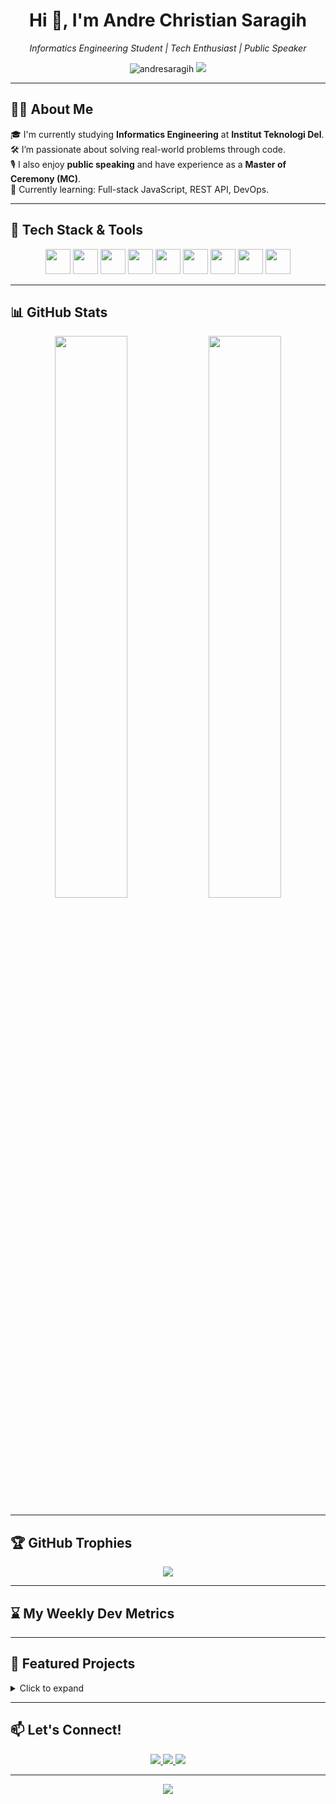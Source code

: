 <h1 align="center">Hi 👋, I'm Andre Christian Saragih</h1>
<p align="center"><i>Informatics Engineering Student | Tech Enthusiast | Public Speaker</i></p>

<p align="center">
  <img src="https://komarev.com/ghpvc/?username=andresaragih&label=Profile%20views&color=0e75b6&style=flat" alt="andresaragih" />
  <a href="https://linkedin.com/in/andre-christian-saragih" target="_blank">
    <img src="https://img.shields.io/badge/LinkedIn-Andre%20Christian%20Saragih-blue?style=flat&logo=linkedin" />
  </a>
</p>

---

## 🧑‍💻 About Me

🎓 I'm currently studying **Informatics Engineering** at **Institut Teknologi Del**.  
🛠 I’m passionate about solving real-world problems through code.  
🎙 I also enjoy **public speaking** and have experience as a **Master of Ceremony (MC)**.  
🌱 Currently learning: Full-stack JavaScript, REST API, DevOps.

---

## 🧰 Tech Stack & Tools

<p align="center">
  <img src="https://cdn.jsdelivr.net/gh/devicons/devicon/icons/html5/html5-original.svg" width="40" />
  <img src="https://cdn.jsdelivr.net/gh/devicons/devicon/icons/css3/css3-original.svg" width="40" />
  <img src="https://cdn.jsdelivr.net/gh/devicons/devicon/icons/javascript/javascript-original.svg" width="40" />
  <img src="https://cdn.jsdelivr.net/gh/devicons/devicon/icons/nodejs/nodejs-original.svg" width="40" />
  <img src="https://cdn.jsdelivr.net/gh/devicons/devicon/icons/react/react-original.svg" width="40" />
  <img src="https://cdn.jsdelivr.net/gh/devicons/devicon/icons/git/git-original.svg" width="40" />
  <img src="https://cdn.jsdelivr.net/gh/devicons/devicon/icons/github/github-original.svg" width="40" />
  <img src="https://cdn.jsdelivr.net/gh/devicons/devicon/icons/postman/postman-original.svg" width="40" />
  <img src="https://cdn.jsdelivr.net/gh/devicons/devicon/icons/amazonwebservices/amazonwebservices-original.svg" width="40" />
</p>

---

## 📊 GitHub Stats

<p align="center">
  <img src="https://github-readme-stats.vercel.app/api?username=andresaragih&show_icons=true&theme=radical" width="48%" />
  <img src="https://github-readme-stats.vercel.app/api/top-langs/?username=andresaragih&layout=compact&theme=radical" width="48%" />
</p>

---

## 🏆 GitHub Trophies

<p align="center">
  <img src="https://github-profile-trophy.vercel.app/?username=andresaragih&theme=darkhub&margin-w=15&row=1&column=6" />
</p>

---

## ⌛ My Weekly Dev Metrics

<!-- WakaTime atau metrics lain bisa ditambahkan nanti -->

---

## 📂 Featured Projects

<details>
  <summary>Click to expand</summary>

### 🚍 KBT Route Platform
A web platform for searching intercity transportation routes in Sumatera using JavaScript and Node.js.  
🔗 [Repo Link](https://github.com/andresaragih/kbt-route)

### 📖 Dicoding Back-End Certification Projects
Certified projects for learning backend fundamentals with JavaScript.  
🏅 [See Certificate](https://www.dicoding.com/certificates/xxx)

</details>

---

## 📫 Let's Connect!

<p align="center">
  <a href="https://linkedin.com/in/andre-christian-saragih">
    <img src="https://img.shields.io/badge/-LinkedIn-blue?logo=linkedin&style=flat-square" />
  </a>
  <a href="mailto:andrexcsaragih@gmail.com">
    <img src="https://img.shields.io/badge/-Email-red?logo=gmail&style=flat-square" />
  </a>
  <a href="https://github.com/andresaragih">
    <img src="https://img.shields.io/badge/-GitHub-black?logo=github&style=flat-square" />
  </a>
</p>

---

<p align="center">
  <img src="https://raw.githubusercontent.com/andresaragih/andresaragih/output/github-contribution-grid-snake.svg" />
</p>
